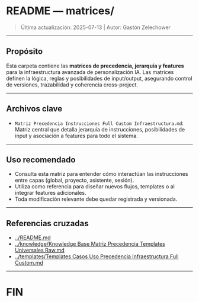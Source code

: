 # README — matrices/

> Última actualización: 2025-07-13 | Autor: Gastón Zelechower

---

## Propósito
Esta carpeta contiene las **matrices de precedencia, jerarquía y features** para la infraestructura avanzada de personalización IA. Las matrices definen la lógica, reglas y posibilidades de input/output, asegurando control de versiones, trazabilidad y coherencia cross-project.

---

## Archivos clave
- `Matriz Precedencia Instrucciones Full Custom Infraestructura.md`: Matriz central que detalla jerarquía de instrucciones, posibilidades de input y asociación a features para todo el sistema.

---

## Uso recomendado
- Consulta esta matriz para entender cómo interactúan las instrucciones entre capas (global, proyecto, asistente, sesión).
- Utiliza como referencia para diseñar nuevos flujos, templates o al integrar features adicionales.
- Toda modificación relevante debe quedar registrada y versionada.

---

## Referencias cruzadas
- [../README.md](../README.md)
- [../knowledge/Knowledge Base Matriz Precedencia Templates Universales Raw.md](../knowledge/Knowledge%20Base%20Matriz%20Precedencia%20Templates%20Universales%20Raw.md)
- [../templates/Templates Casos Uso Precedencia Infraestructura Full Custom.md](../templates/Templates%20Casos%20Uso%20Precedencia%20Infraestructura%20Full%20Custom.md)

---

# FIN

